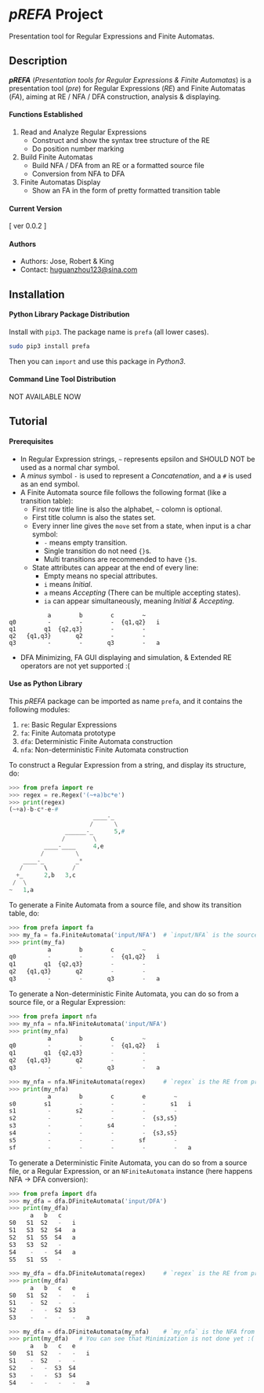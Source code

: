 # *pREFA* Project
Presentation tool for Regular Expressions and Finite Automatas.

## Description
***pREFA*** (*Presentation tools for Regular Expressions & Finite Automatas*) is a presentation tool (*pre*) for Regular Expressions (*RE*) and Finite Automatas (*FA*), aiming at RE / NFA / DFA construction, analysis & displaying.

#### Functions Established
1. Read and Analyze Regular Expressions
    - Construct and show the syntax tree structure of the RE
    - Do position number marking
2. Build Finite Automatas
    - Build NFA / DFA from an RE or a formatted source file
    - Conversion from NFA to DFA
3. Finite Automatas Display
    - Show an FA in the form of pretty formatted transition table

#### Current Version
[ ver 0.0.2 ]

#### Authors
- Authors: Jose, Robert & King
- Contact: huguanzhou123@sina.com

## Installation

#### Python Library Package Distribution
Install with `pip3`. The package name is `prefa` (all lower cases).
```bash
sudo pip3 install prefa
```
Then you can `import` and use this package in *Python3*.

#### Command Line Tool Distribution
NOT AVAILABLE NOW

## Tutorial

#### Prerequisites
- In Regular Expression strings, `~` represents epsilon and SHOULD NOT be used as a normal char symbol.
- A *minus* symbol `-` is used to represent a *Concatenation*, and a `#` is used as an end symbol.
- A Finite Automata source file follows the following format (like a transition table):
    - First row title line is also the alphabet, `~` colomn is optional.
    - First title column is also the states set.
    - Every inner line gives the `move` set from a state, when input is a char symbol:
        - `-` means empty transition.
        - Single transition do not need `{}`s.
        - Multi transitions are recommended to have `{}`s.
    - State attributes can appear at the end of every line:
        - Empty means no special attributes.
        - `i` means *Initial*.
        - `a` means *Accepting* (There can be multiple accepting states).
        - `ia` can appear simultaneously, meaning *Initial & Accepting*.
```
           a        b        c        ~ 
q0         -        -        -  {q1,q2}   i
q1        q1  {q2,q3}        -        -   
q2   {q1,q3}       q2        -        -   
q3         -        -       q3        -   a
```
- DFA Minimizing, FA GUI displaying and simulation, & Extended RE operators are not yet supported :(

#### Use as Python Library
This *pREFA* package can be imported as name `prefa`, and it contains the following modules:

1. `re`: Basic Regular Expressions
2. `fa`: Finite Automata prototype
3. `dfa`: Deterministic Finite Automata construction
4. `nfa`: Non-deterministic Finite Automata construction

To construct a Regular Expression from a string, and display its structure, do:
```python
>>> from prefa import re
>>> regex = re.Regex('(~+a)bc*e')
>>> print(regex)
(~+a)-b-c*-e-#
                        ____-_
                       /      \
                ______-_      5,#
               /        \
          ____-____     4,e
         /         \
    ____-_         _*
   /      \       /
  +_      2,b   3,c
 /  \
~   1,a

```

To generate a Finite Automata from a source file, and show its transition table, do:
```python
>>> from prefa import fa
>>> my_fa = fa.FiniteAutomata('input/NFA')  # `input/NFA` is the source file path
>>> print(my_fa)
           a        b        c        ~ 
q0         -        -        -  {q1,q2}   i
q1        q1  {q2,q3}        -        -   
q2   {q1,q3}       q2        -        -   
q3         -        -       q3        -   a

```

To generate a Non-deterministic Finite Automata, you can do so from a source file, or a Regular Expression:
```python
>>> from prefa import nfa
>>> my_nfa = nfa.NFiniteAutomata('input/NFA')
>>> print(my_nfa)
           a        b        c        ~ 
q0         -        -        -  {q1,q2}   i
q1        q1  {q2,q3}        -        -   
q2   {q1,q3}       q2        -        -   
q3         -        -       q3        -   a

>>> my_nfa = nfa.NFiniteAutomata(regex)     # `regex` is the RE from previous example
>>> print(my_nfa)
           a        b        c        e        ~
s0        s1        -        -        -       s1   i
s1         -       s2        -        -        -
s2         -        -        -        -  {s3,s5}
s3         -        -       s4        -        - 
s4         -        -        -        -  {s3,s5}   
s5         -        -        -       sf        -   
sf         -        -        -        -        -   a

```

To generate a Deterministic Finite Automata, you can do so from a source file, or a Regular Expression, or an `NFiniteAutomata` instance (here happens NFA $\rightarrow$ DFA conversion):
```python
>>> from prefa import dfa
>>> my_dfa = dfa.DFiniteAutomata('input/DFA')
>>> print(my_dfa)
      a   b   c 
S0   S1  S2   -   i
S1   S3  S2  S4   a
S2   S1  S5  S4   a
S3   S3  S2   -   
S4    -   -  S4   a
S5   S1  S5   -   

>>> my_dfa = dfa.DFiniteAutomata(regex)     # `regex` is the RE from previous example
>>> print(my_dfa)
      a   b   c   e 
S0   S1  S2   -   -   i
S1    -  S2   -   -   
S2    -   -  S2  S3   
S3    -   -   -   -   a

>>> my_dfa = dfa.DFiniteAutomata(my_nfa)    # `my_nfa` is the NFA from previous example
>>> print(my_dfa)   # You can see that Minimization is not done yet :(
      a   b   c   e 
S0   S1  S2   -   -   i
S1    -  S2   -   -   
S2    -   -  S3  S4   
S3    -   -  S3  S4   
S4    -   -   -   -   a

```
